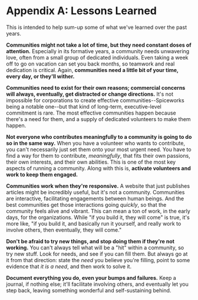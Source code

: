 # Appendix A: Lessons Learned
This is intended to help sum-up some of what we've learned over the past years.

**Communities might not take a lot of time, but they need constant doses of attention.** Especially in its formative years, a community needs unwavering love, often from a small group of dedicated individuals. Even taking a week off to go on vacation can set you back months, so teamwork and real dedication is critical. Again, **communities need a little bit of your time, every day, or they'll wither.**

**Communities need to exist for their own reasons; commercial concerns will always, eventually, get distracted or change directions.** It's not impossible for corporations to create effective communities--Spiceworks being a notable one--but that kind of long-term, executive-level commitment is rare. The most effective communities happen because there's a need for them, and a supply of dedicated volunteers to make them happen.

**Not everyone who contributes meaningfully to a community is going to do so in the same way.** When you have a volunteer who wants to contribute, you can't necessarily just set them onto your most urgent need. You have to find a way for them to contribute, _meaningfully_, that fits their own passions, their own interests, and their own abilities. This is one of the most key aspects of running a community. Along with this is, **activate volunteers and work to keep them engaged.**

**Communities work when they're responsive.** A website that just publishes articles might be incredibly useful, but it's not a community. Communities are interactive, facilitating engagements between human beings. And the best communities get those interactions going _quickly_, so that the community feels alive and vibrant. This can mean a ton of work, in the early days, for the organizations. While "if you build it, they will come" is true, it's more like, "if you build it, and basically run it yourself, and really work to involve others, then eventually, they will come."

**Don't be afraid to try new things, and stop doing them if they're not working.** You can't always tell what will be a "hit" within a community, so try new stuff. Look for needs, and see if you can fill them. But always go at it from that direction: state the _need_ you believe you're filling, point to some evidence that _it is a need_, and then work to solve it.

**Document everything you do, even your bumps and failures.** Keep a journal, if nothing else; it'll facilitate involving others, and eventually let you step back, leaving something wonderful and self-sustaining behind.

